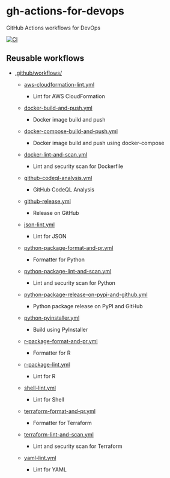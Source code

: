 gh-actions-for-devops
=====================

GitHub Actions workflows for DevOps

[![CI](https://github.com/dceoy/gh-actions-for-devops/actions/workflows/ci.yml/badge.svg)](https://github.com/dceoy/gh-actions-for-devops/actions/workflows/ci.yml)

Reusable workflows
------------------

- [.github/workflows/](.github/workflows/)

  - [aws-cloudformation-lint.yml](.github/workflows/aws-cloudformation-lint.yml)
    - Lint for AWS CloudFormation

  - [docker-build-and-push.yml](.github/workflows/docker-build-and-push.yml)
    - Docker image build and push

  - [docker-compose-build-and-push.yml](.github/workflows/docker-compose-build-and-push.yml)
    - Docker image build and push using docker-compose

  - [docker-lint-and-scan.yml](.github/workflows/docker-lint-and-scan.yml)
    - Lint and security scan for Dockerfile

  - [github-codeql-analysis.yml](.github/workflows/github-codeql-analysis.yml)
    - GitHub CodeQL Analysis

  - [github-release.yml](.github/workflows/github-release.yml)
    - Release on GitHub

  - [json-lint.yml](.github/workflows/json-lint.yml)
    - Lint for JSON

  - [python-package-format-and-pr.yml](.github/workflows/python-package-format-and-pr.yml)
    - Formatter for Python

  - [python-package-lint-and-scan.yml](.github/workflows/python-package-lint-and-scan.yml)
    - Lint and security scan for Python

  - [python-package-release-on-pypi-and-github.yml](.github/workflows/python-package-release-on-pypi-and-github.yml)
    - Python package release on PyPI and GitHub

  - [python-pyinstaller.yml](.github/workflows/python-pyinstaller.yml)
    - Build using PyInstaller

  - [r-package-format-and-pr.yml](.github/workflows/r-package-format-and-pr.yml)
    - Formatter for R

  - [r-package-lint.yml](.github/workflows/r-package-lint.yml)
    - Lint for R

  - [shell-lint.yml](.github/workflows/shell-lint.yml)
    - Lint for Shell

  - [terraform-format-and-pr.yml](.github/workflows/terraform-format-and-pr.yml)
    - Formatter for Terraform

  - [terraform-lint-and-scan.yml](.github/workflows/terraform-lint-and-scan.yml)
    - Lint and security scan for Terraform

  - [yaml-lint.yml](.github/workflows/yaml-lint.yml)
    - Lint for YAML
